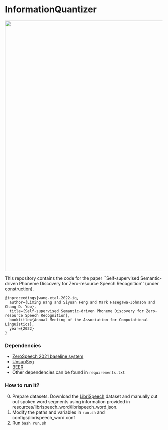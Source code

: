 # InformationQuantizer
<div align="left"><img src="doc/image/iq.png" width="800"/></div>

This repository contains the code for the paper ``Self-supervised Semantic-driven Phoneme Discovery for Zero-resource Speech Recognition'' (under construction).
```
@inproceedings{wang-etal-2022-iq,
  author={Liming Wang and Siyuan Feng and Mark Hasegawa-Johnson and Chang D. Yoo},
  title={Self-supervised Semantic-driven Phoneme Discovery for Zero-resource Speech Recognition},
  booktitle={Annual Meeting of the Association for Computational Linguistics},
  year={2022}
}
```

### Dependencies
- [ZeroSpeech 2021 baseline system](https://github.com/zerospeech/zerospeech2021_baseline)
- [UnsupSeg](https://github.com/felixkreuk/UnsupSeg) 
- [BEER](https://github.com/beer-asr/beer)
- Other dependencies can be found in ```requirements.txt```

### How to run it?
0. Prepare datasets. Download the [LibriSpeech]() dataset and manually cut out spoken word segments using information provided in resources/librispeech_word/librispeech_word.json. 
2. Modify the paths and variables in ```run.sh``` and configs/librispeech_word.conf 
3. Run ```bash run.sh```
